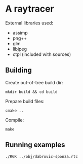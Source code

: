 # A raytracer

External libraries used:
 - assimp
 - png++
 - glm
 - libjpeg
 - ctpl (included with sources)

## Building

Create out-of-tree build dir:

    mkdir build && cd build
    
Prepare build files:

    cmake ..

Compile:

    make

## Running examples

    ./RGK ../obj/dabrovic-sponza.rtc
